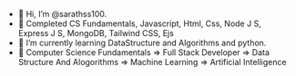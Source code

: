 - 👋 Hi, I’m @sarathss100.
- 🌱 Completed CS Fundamentals, Javascript, Html, Css, Node J S, Express J S, MongoDB, Tailwind CSS, Ejs
- 🌱 I’m currently learning DataStructure and Algorithms and python. 
- 🌱 Computer Science Fundamentals => Full Stack Developer => Data Structure And Alogorithms => Machine Learning => Artificial Intelligence

